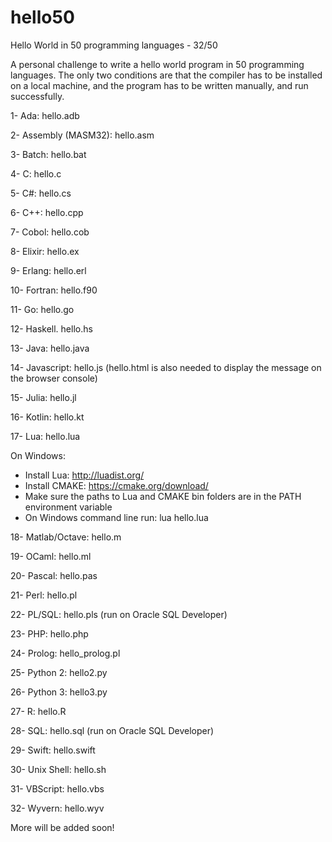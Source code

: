 # hello50
Hello World in 50 programming languages - 32/50

A personal challenge to write a hello world program in 50 programming languages. The only two conditions are that the compiler has to be installed on a local machine, and the program has to be written manually, and run successfully.

1- Ada: hello.adb

2- Assembly (MASM32): hello.asm

3- Batch: hello.bat

4- C: hello.c

5- C#: hello.cs

6- C++: hello.cpp

7- Cobol: hello.cob

8- Elixir: hello.ex

9- Erlang: hello.erl

10- Fortran: hello.f90

11- Go: hello.go

12- Haskell. hello.hs

13- Java: hello.java

14- Javascript: hello.js (hello.html is also needed to display the message on the browser console)

15- Julia: hello.jl

16- Kotlin: hello.kt

17- Lua: hello.lua

On Windows:
- Install Lua: http://luadist.org/
- Install CMAKE: https://cmake.org/download/
- Make sure the paths to Lua and CMAKE bin folders are in the PATH environment variable
- On Windows command line run: lua hello.lua

18- Matlab/Octave: hello.m

19- OCaml: hello.ml

20- Pascal: hello.pas

21- Perl: hello.pl

22- PL/SQL: hello.pls (run on Oracle SQL Developer)

23- PHP: hello.php

24- Prolog: hello_prolog.pl

25- Python 2: hello2.py

26- Python 3: hello3.py

27- R: hello.R

28- SQL: hello.sql (run on Oracle SQL Developer)

29- Swift: hello.swift

30- Unix Shell: hello.sh

31- VBScript: hello.vbs

32- Wyvern: hello.wyv

More will be added soon!
